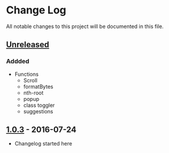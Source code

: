 # Change Log
All notable changes to this project will be documented in this file.

## [Unreleased]
### Addded
- Functions
	- Scroll
	- formatBytes
	- nth-root
	- popup
	- class toggler
	- suggestions


## [1.0.3] - 2016-07-24
- Changelog started here


[Unreleased]: https://github.com/viur-ignite/viur-ignite-js/compare/1.0.3...develop
[1.0.3]: https://github.com/viur-ignite/viur-ignite-js/compare/9ea72d71e86f4ed4d05c9cf36d7a6e2148216437...1.0.3
